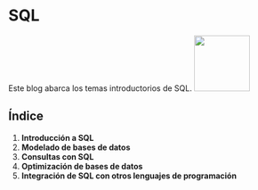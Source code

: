 # SQL
Este blog abarca los temas introductorios de SQL. <img src="https://e7.pngegg.com/pngimages/170/924/png-clipart-microsoft-sql-server-microsoft-azure-sql-database-microsoft-text-logo.png" width="100">

## Índice

1. **Introducción a SQL**
2. **Modelado de bases de datos**
3. **Consultas con SQL**
4. **Optimización de bases de datos**
5. **Integración de SQL con otros lenguajes de programación** 

 
